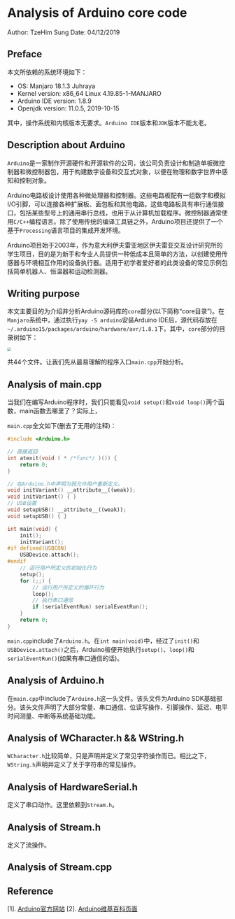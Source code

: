 # Analysis of Arduino core code

Author: TzeHim Sung   Date: 04/12/2019  

## Preface

本文所依赖的系统环境如下：

- OS: Manjaro 18.1.3 Juhraya  
- Kernel version: x86_64 Linux 4.19.85-1-MANJARO  
- Arduino IDE version: 1.8.9  
- Openjdk version: 11.0.5, 2019-10-15  

其中，操作系统和内核版本无要求。`Arduino IDE`版本和`JDK`版本不能太老。

## Description about Arduino

`Arduino`是一家制作开源硬件和开源软件的公司，该公司负责设计和制造单板微控制器和微控制器包，用于构建数字设备和交互式对象，以便在物理和数字世界中感知和控制对象。  

Arduino电路板设计使用各种微处理器和控制器。这些电路板配有一组数字和模拟I/O引脚，可以连接各种扩展板、面包板和其他电路。这些电路板具有串行通信接口，包括某些型号上的通用串行总线，也用于从计算机加载程序。微控制器通常使用`C/C++`编程语言。除了使用传统的编译工具链之外，Arduino项目还提供了一个基于`Processing`语言项目的集成开发环境。  

Arduino项目始于2003年，作为意大利伊夫雷亚地区伊夫雷亚交互设计研究所的学生项目，目的是为新手和专业人员提供一种低成本且简单的方法，以创建使用传感器与环境相互作用的设备执行器。适用于初学者爱好者的此类设备的常见示例包括简单机器人、恒温器和运动检测器。  

## Writing purpose

本文主要目的为介绍并分析Arduino源码库的`core`部分(以下简称“core目录”)。在`Manjaro`系统中，通过执行`yay -S arduino`安装Arduino IDE后，源代码存放在`~/.arduino15/packages/arduino/hardware/avr/1.8.1`下。其中，`core`部分的目录树如下：  

<img src="/home/jhseng/ros_experiment/Course_report/res/Screenshot_20191210_165556.png" style="zoom: 50%;" />

共44个文件。让我们先从最易理解的程序入口`main.cpp`开始分析。

## Analysis of main.cpp

当我们在编写Arduino程序时，我们只能看见`void setup()`和`void loop()`两个函数，main函数去哪里了？实际上，

`main.cpp`全文如下(删去了无用的注释)：

```c++
#include <Arduino.h>

// 直接返回
int atexit(void ( * /*func*/ )()) {
    return 0;
}

// 在Arduino.h中声明为弱允许用户重新定义。
void initVariant() __attribute__((weak));
void initVariant() { }
// USB设置
void setupUSB() __attribute__((weak));
void setupUSB() { }

int main(void) {
    init();
    initVariant();
#if defined(USBCON)
    USBDevice.attach();
#endif
    // 运行用户所定义的初始化行为
    setup();
    for (;;) {
        // 运行用户所定义的循环行为
        loop();
        // 执行串口通信
        if (serialEventRun) serialEventRun();
    }
    return 0;
}
```

`main.cpp`include了`Arduino.h`。在`int main(void)`中，经过了`init()`和`USBDevice.attach()`之后，Arduino板便开始执行`setup()`、`loop()`和`serialEventRun()`(如果有串口通信的话)。

## Analysis of Arduino.h

在`main.cpp`中include了`Arduino.h`这一头文件。该头文件为Arduino SDK基础部分。该头文件声明了大部分常量、串口通信、位读写操作、引脚操作、延迟、电平时间测量、中断等系统基础功能。

## Analysis of WCharacter.h && WString.h

`WCharacter.h`比较简单，只是声明并定义了常见字符操作而已。相比之下，`WString.h`声明并定义了关于字符串的常见操作。

## Analysis of HardwareSerial.h

定义了串口动作。这里依赖到`Stream.h`。

## Analysis of Stream.h

定义了流操作。

## Analysis of Stream.cpp



## Reference

[1]. [Arduino官方网站](https://www.arduino.cc/)
[2]. [Arduino维基百科页面](https://en.wikipedia.org/wiki/Arduino)